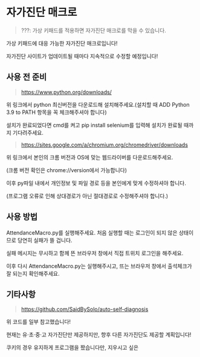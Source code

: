 자가진단 매크로
=============
> ???: 가상 키패드를 적용하면 자가진단 매크로를 막을 수 있습니다.

가상 키패드에 대응 가능한 자가진단 매크로입니다!

자가진단 사이트가 업데이트될 때마다 지속적으로 수정할 예정입니다!

사용 전 준비
-------------
> https://www.python.org/downloads/

위 링크에서 python 최신버전을 다운로드해 설치해주세요.(설치할 때 ADD Python 3.9 to PATH 항목을 꼭 체크해주셔야 합니다)

설치가 완료되었다면 cmd를 켜고 pip install selenium를 입력해 설치가 완료될 때까지 기다려주세요.

> https://sites.google.com/a/chromium.org/chromedriver/downloads

위 링크에서 본인의 크롬 버전과 OS에 맞는 웹드라이버를 다운로드해주세요.

(크롬 버전 확인은 chrome://version에서 가능합니다)

이후 py파일 내에서 개인정보 및 파일 경로 등을 본인에게 맞게 수정하셔야 합니다.

(프로그램 오류로 인해 상대경로가 아닌 절대경로로 수정해주셔야 합니다.)

사용 방법
-------------
AttendanceMacro.py를 실행해주세요. 처음 실행할 때는 로그인이 되지 않은 상태이므로 당연히 실패가 뜰 겁니다.

실패 메시지는 무시하고 함께 뜬 브라우저 창에서 직접 트위치 로그인을 해주세요.

이후 다시 AttendanceMacro.py는 실행해주시고, 뜨는 브라우저 창에서 출석체크가 잘 되는지 확인해주세요.

기타사항
-------------
> https://github.com/SaidBySolo/auto-self-diagnosis

위 코드를 일부 참고했습니다!

현재는 유·초·중·고 자가진단만 제공하지만, 향후 다른 자가진단도 제공할 계획입니다!

쿠키의 경우 유지하게 프로그램을 짰습니다만, 지우시고 싶은 
